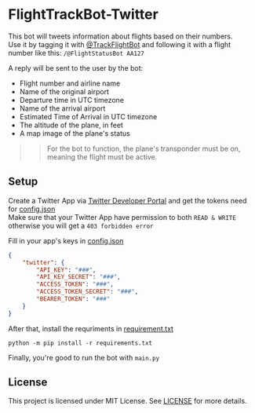 # FlightTrackBot-Twitter


This bot will tweets information about flights based on their numbers. <br>
Use it by tagging it with [@TrackFlightBot](https://twitter.com/TrackFlightBot) and following it with a flight number like this: `/@FlightStatusBot AA127`

A reply will be sent to the user by the bot:
* Flight number and airline name 
* Name of the original airport 
* Departure time in UTC timezone 
* Name of the arrival airport 
* Estimated Time of Arrival in UTC timezone 
* The altitude of the plane, in feet 
* A map image of the plane's status

> > For the bot to function, the plane's transponder must be on, meaning the flight must be active.

## Setup

Create a Twitter App via [Twitter Developer Portal](https://developer.twitter.com/en/portal/dashboard) and get the tokens need for [config.json](https://github.com/chilipolygon/FlightTrackBot-Twitter/blob/main/config.json)
<br>
Make sure that your Twitter App have permission to both `READ & WRITE` otherwise you will get a `403 forbidden error` 

Fill in your app's keys in [config.json](https://github.com/chilipolygon/FlightTrackBot-Twitter/blob/main/config.json)
```json
{
    "twitter": {
        "API_KEY": "###",
        "API_KEY_SECRET": "###",
        "ACCESS_TOKEN": "###",
        "ACCESS_TOKEN_SECRET": "###",
        "BEARER_TOKEN": "###"
    }
}
```

After that, install the requriments in [requirement.txt](https://github.com/chilipolygon/FlightTrackBot-Twitter/blob/main/requirements.txt)
```shell
python -m pip install -r requirements.txt
```

Finally, you're good to run the bot with `main.py`

## License
This project is licensed under MIT License. See [LICENSE](https://github.com/chilipolygon/FlightTrackBot-Twitter/blob/main/LICENSE) for more details.